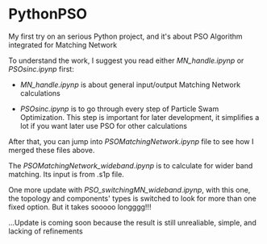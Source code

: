 # PythonPSO
My first try on an serious Python project, and it's about PSO Algorithm integrated for Matching Network

To understand the work, I suggest you read either *MN_handle.ipynp* or *PSOsinc.ipynp* first:

- *MN_handle.ipynp* is about general input/output Matching Network calculations

- *PSOsinc.ipynp* is to go through every step of Particle Swam Optimization. This step is important for later development, it simplifies a lot if you want later use PSO for other calculations

After that, you can jump into *PSOMatchingNetwork.ipynp* file to see how I merged these files above.

The *PSOMatchingNetwork_wideband.ipynp* is to calculate for wider band matching. Its input is from .s1p file.

One more update with *PSO_switchingMN_wideband.ipynp*, with this one, the topology and components' types is switched to look for more than one fixed option. But it takes sooooo longggg!!!

...Update is coming soon because the result is still unrealiable, simple, and lacking of refinements
